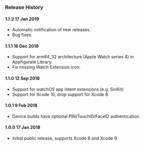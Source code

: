 ### Release History

#### 1.1.2 17 Jan 2019
* Automatic notification of new releases.
* Bug fixes.

#### 1.1.1 16 Dec 2018
* Support for arm64_32 architecture (Apple Watch series 4) in Appfigurate Library.
* Fix missing Watch Extension icon.

#### 1.1.0 12 Sep 2018
* Support for watchOS app intent extensions (e.g. SiriKit)
* Support for Xcode 10, drop support for Xcode 8

#### 1.0.1 9 Feb 2018
* Device builds have optional PIN/TouchID/FaceID authentication

#### 1.0.0 17 Jan 2018
* Initial public release, supports Xcode 8 and Xcode 9
